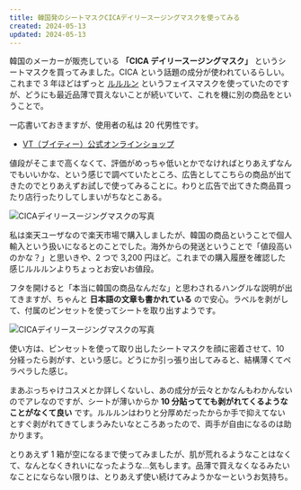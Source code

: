 ```yaml
---
title: 韓国発のシートマスクCICAデイリースージングマスクを使ってみる
created: 2024-05-13
updated: 2024-05-13
---
```


韓国のメーカーが販売している **「CICA デイリースージングマスク」** というシートマスクを買ってみました。CICA という話題の成分が使われているらしい。これまで 3 年ほどはずっと [ルルルン](https://lululun.com/) というフェイスマスクを使っていたのですが、どうにも最近品薄で買えないことが続いていて、これを機に別の商品をということで。

一応書いておきますが、使用者の私は 20 代男性です。

- [VT（ブイティー）公式オンラインショップ](https://vtcosmetics.jp/)

値段がそこまで高くなくて、評価がめっちゃ低いとかでなければとりあえずなんでもいいかな、という感じで調べていたところ、広告としてこちらの商品が出てきたのでとりあえずお試しで使ってみることに。わりと広告で出てきた商品買ったり店行ったりしてしまいがちなとこある。

![CICAデイリースージングマスクの写真](47cb6c27-2f40-4330-6d67-c23465eb1800)

私は楽天ユーザなので楽天市場で購入しましたが、韓国の商品ということで個人輸入という扱いになるとのことでした。海外からの発送ということで「値段高いのかな？」と思いきや、2 つで 3,200 円ほど。これまでの購入履歴を確認した感じルルルンよりちょっとお安いお値段。

フタを開けると「本当に韓国の商品なんだな」と思わされるハングルな説明が出てきますが、ちゃんと **日本語の文章も書かれている** ので安心。ラベルを剥がして、付属のピンセットを使ってシートを取り出すようです。

![CICAデイリースージングマスクの写真](f318f829-61eb-4236-207c-39c8dbefb800)

使い方は、ピンセットを使って取り出したシートマスクを顔に密着させて、10 分経ったら剥がす、という感じ。どうにか引っ張り出してみると、結構薄くてペラペラした感じ。

まあぶっちゃけコスメとか詳しくないし、あの成分が云々とかなんもわかんないのでアレなのですが、シートが薄いからか **10 分貼ってても剥がれてくるようなことがなくて良い** です。ルルルンはわりと分厚めだったからか手で抑えてないとすぐ剥がれてきてしまうみたいなところあったので、両手が自由になるのは助かります。

とりあえず 1 箱が空になるまで使ってみましたが、肌が荒れるようなことはなくて、なんとなくきれいになったような…気もします。品薄で買えなくなるみたいなことにならない限りは、とりあえず使い続けてみようかなーというお気持ち。
